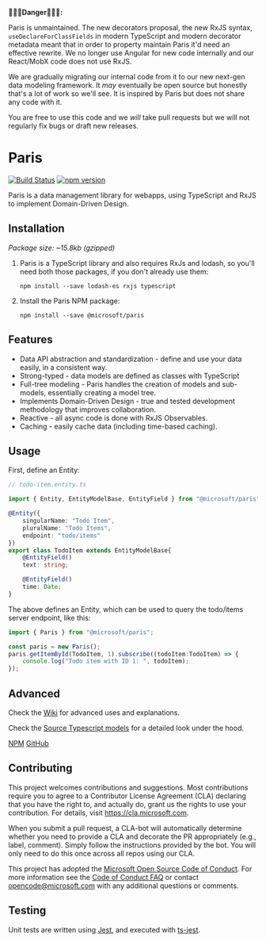 
**🚧🚧🚧Danger🚧🚧🚧:**

Paris is unmaintained. The new decorators proposal, the new RxJS syntax, `useDeclareForClassFields` in modern TypeScript and modern decorator metadata meant that in order to property maintain Paris it'd need an effective rewrite. We no longer use Angular for new code internally and our React/MobX code does not use RxJS.

We are gradually migrating our internal code from it to our new next-gen data modeling framework. It _may_ eventually be open source but honestly that's a lot of work so we'll see. It is inspired by Paris but does not share any code with it.

You are free to use this code and we _will_ take pull requests but we will not regularly fix bugs or draft new releases.

# Paris

[![Build Status](https://travis-ci.org/Microsoft/paris.svg?branch=master)](https://travis-ci.org/Microsoft/paris)
[![npm version](https://badge.fury.io/js/%40microsoft%2Fparis.svg)](https://badge.fury.io/js/%40microsoft%2Fparis)

Paris is a data management library for webapps, using TypeScript and RxJS to implement Domain-Driven Design.
 

## Installation

*Package size: ~15.8kb (gzipped)*

1. Paris is a TypeScript library and also requires RxJs and lodash, so you'll need both those packages, if you don't already use them:

	```
	npm install --save lodash-es rxjs typescript
	```

2. Install the Paris NPM package:

	```
	npm install --save @microsoft/paris
	```

## Features

- Data API abstraction and standardization - define and use your data easily, in a consistent way.
- Strong-typed - data models are defined as classes with TypeScript
- Full-tree modeling - Paris handles the creation of models and sub-models, essentially creating a model tree.
- Implements Domain-Driven Design - true and tested development methodology that improves collaboration.
- Reactive - all async code is done with RxJS Observables.
- Caching - easily cache data (including time-based caching).


## Usage

First, define an Entity:

```typescript
// todo-item.entity.ts

import { Entity, EntityModelBase, EntityField } from "@microsoft/paris";

@Entity({
	singularName: "Todo Item",
	pluralName: "Todo Items",
	endpoint: "todo/items"
})
export class TodoItem extends EntityModelBase{
	@EntityField()
	text: string;

	@EntityField()
	time: Date;
}
```

The above defines an Entity, which can be used to query the todo/items server endpoint, like this:

```typescript
import { Paris } from "@microsoft/paris";

const paris = new Paris();
paris.getItemById(TodoItem, 1).subscribe((todoItem:TodoItem) => {
	console.log("Todo item with ID 1: ", todoItem);
});
```

## Advanced

Check the [Wiki](https://github.com/Microsoft/paris/wiki) for advanced uses and explanations.

Check the [Source Typescript models](https://microsoft.github.io/paris/) for a detailed look under the hood.

[NPM](https://www.npmjs.com/package/@microsoft/paris) [GitHub](https://github.com/Microsoft/paris)


## Contributing

This project welcomes contributions and suggestions.  Most contributions require you to agree to a
Contributor License Agreement (CLA) declaring that you have the right to, and actually do, grant us
the rights to use your contribution. For details, visit https://cla.microsoft.com.

When you submit a pull request, a CLA-bot will automatically determine whether you need to provide
a CLA and decorate the PR appropriately (e.g., label, comment). Simply follow the instructions
provided by the bot. You will only need to do this once across all repos using our CLA.

This project has adopted the [Microsoft Open Source Code of Conduct](https://opensource.microsoft.com/codeofconduct/).
For more information see the [Code of Conduct FAQ](https://opensource.microsoft.com/codeofconduct/faq/) or
contact [opencode@microsoft.com](mailto:opencode@microsoft.com) with any additional questions or comments.

## Testing
Unit tests are written using [Jest](https://jestjs.io/), and executed with [ts-jest](https://github.com/kulshekhar/ts-jest).
